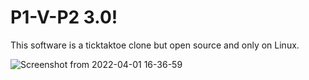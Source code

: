 # P1-V-P2 3.0!
This software is a ticktaktoe clone but open source and only on Linux.

![Screenshot from 2022-04-01 16-36-59](https://user-images.githubusercontent.com/52569279/161296107-85c065e9-b35a-4d95-903f-f76bc669edca.png)
